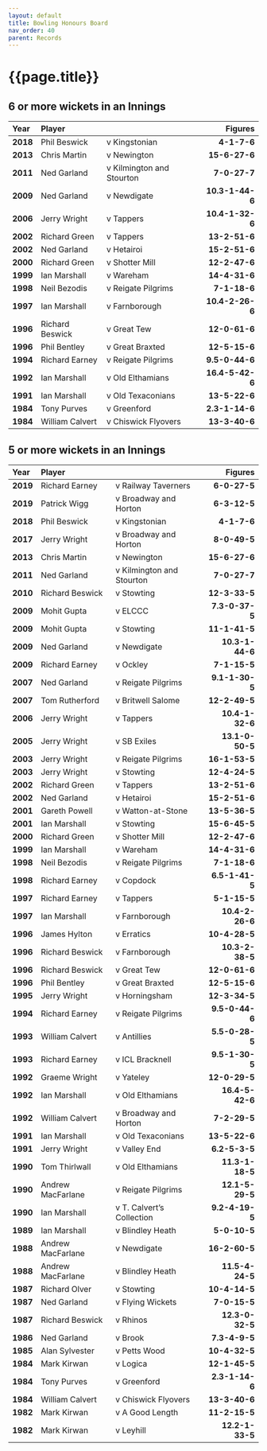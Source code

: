 ```yaml
---
layout: default
title: Bowling Honours Board
nav_order: 40
parent: Records
---
```


# {{page.title}}

## 6 or more wickets in an Innings

| Year | Player |  | Figures |
|:---|:---|:---|---:|
| **2018** | Phil Beswick | v Kingstonian | **4-1-7-6** |
| **2013** | Chris Martin | v Newington | **15-6-27-6** |
| **2011** | Ned Garland | v Kilmington and Stourton | **7-0-27-7** |
| **2009** | Ned Garland | v Newdigate | **10.3-1-44-6** |
| **2006** | Jerry Wright | v Tappers | **10.4-1-32-6** |
| **2002** | Richard Green | v Tappers | **13-2-51-6** |
| **2002** | Ned Garland | v Hetairoi | **15-2-51-6** |
| **2000** | Richard Green | v Shotter Mill | **12-2-47-6** |
| **1999** | Ian Marshall | v Wareham | **14-4-31-6** |
| **1998** | Neil Bezodis | v Reigate Pilgrims | **7-1-18-6** |
| **1997** | Ian Marshall | v Farnborough | **10.4-2-26-6** |
| **1996** | Richard Beswick | v Great Tew | **12-0-61-6** |
| **1996** | Phil Bentley | v Great Braxted | **12-5-15-6** |
| **1994** | Richard Earney | v Reigate Pilgrims | **9.5-0-44-6** |
| **1992** | Ian Marshall | v Old Elthamians | **16.4-5-42-6** |
| **1991** | Ian Marshall | v Old Texaconians | **13-5-22-6** |
| **1984** | Tony Purves | v Greenford | **2.3-1-14-6** |
| **1984** | William Calvert | v Chiswick Flyovers | **13-3-40-6** |

## 5 or more wickets in an Innings

| Year | Player |  | Figures |
|:---|:---|:---|---:|
| **2019** | Richard Earney | v Railway Taverners | **6-0-27-5** |
| **2019** | Patrick Wigg | v Broadway and Horton | **6-3-12-5** |
| **2018** | Phil Beswick | v Kingstonian | **4-1-7-6** |
| **2017** | Jerry Wright | v Broadway and Horton | **8-0-49-5** |
| **2013** | Chris Martin | v Newington | **15-6-27-6** |
| **2011** | Ned Garland | v Kilmington and Stourton | **7-0-27-7** |
| **2010** | Richard Beswick | v Stowting | **12-3-33-5** |
| **2009** | Mohit Gupta | v ELCCC | **7.3-0-37-5** |
| **2009** | Mohit Gupta | v Stowting | **11-1-41-5** |
| **2009** | Ned Garland | v Newdigate | **10.3-1-44-6** |
| **2009** | Richard Earney | v Ockley | **7-1-15-5** |
| **2007** | Ned Garland | v Reigate Pilgrims | **9.1-1-30-5** |
| **2007** | Tom Rutherford | v Britwell Salome | **12-2-49-5** |
| **2006** | Jerry Wright | v Tappers | **10.4-1-32-6** |
| **2005** | Jerry Wright | v SB Exiles | **13.1-0-50-5** |
| **2003** | Jerry Wright | v Reigate Pilgrims | **16-1-53-5** |
| **2003** | Jerry Wright | v Stowting | **12-4-24-5** |
| **2002** | Richard Green | v Tappers | **13-2-51-6** |
| **2002** | Ned Garland | v Hetairoi | **15-2-51-6** |
| **2001** | Gareth Powell | v Watton-at-Stone | **13-5-36-5** |
| **2001** | Ian Marshall | v Stowting | **15-6-45-5** |
| **2000** | Richard Green | v Shotter Mill | **12-2-47-6** |
| **1999** | Ian Marshall | v Wareham | **14-4-31-6** |
| **1998** | Neil Bezodis | v Reigate Pilgrims | **7-1-18-6** |
| **1998** | Richard Earney | v Copdock | **6.5-1-41-5** |
| **1997** | Richard Earney | v Tappers | **5-1-15-5** |
| **1997** | Ian Marshall | v Farnborough | **10.4-2-26-6** |
| **1996** | James Hylton | v Erratics | **10-4-28-5** |
| **1996** | Richard Beswick | v Farnborough | **10.3-2-38-5** |
| **1996** | Richard Beswick | v Great Tew | **12-0-61-6** |
| **1996** | Phil Bentley | v Great Braxted | **12-5-15-6** |
| **1995** | Jerry Wright | v Horningsham | **12-3-34-5** |
| **1994** | Richard Earney | v Reigate Pilgrims | **9.5-0-44-6** |
| **1993** | William Calvert | v Antillies | **5.5-0-28-5** |
| **1993** | Richard Earney | v ICL Bracknell | **9.5-1-30-5** |
| **1992** | Graeme Wright | v Yateley | **12-0-29-5** |
| **1992** | Ian Marshall | v Old Elthamians | **16.4-5-42-6** |
| **1992** | William Calvert | v Broadway and Horton | **7-2-29-5** |
| **1991** | Ian Marshall | v Old Texaconians | **13-5-22-6** |
| **1991** | Jerry Wright | v Valley End | **6.2-5-3-5** |
| **1990** | Tom Thirlwall | v Old Elthamians | **11.3-1-18-5** |
| **1990** | Andrew MacFarlane | v Reigate Pilgrims | **12.1-5-29-5** |
| **1990** | Ian Marshall | v T. Calvert’s Collection | **9.2-4-19-5** |
| **1989** | Ian Marshall | v Blindley Heath | **5-0-10-5** |
| **1988** | Andrew MacFarlane | v Newdigate | **16-2-60-5** |
| **1988** | Andrew MacFarlane | v Blindley Heath | **11.5-4-24-5** |
| **1987** | Richard Olver | v Stowting | **10-4-14-5** |
| **1987** | Ned Garland | v Flying Wickets | **7-0-15-5** |
| **1987** | Richard Beswick | v Rhinos | **12.3-0-32-5** |
| **1986** | Ned Garland | v Brook | **7.3-4-9-5** |
| **1985** | Alan Sylvester | v Petts Wood | **10-4-32-5** |
| **1984** | Mark Kirwan | v Logica | **12-1-45-5** |
| **1984** | Tony Purves | v Greenford | **2.3-1-14-6** |
| **1984** | William Calvert | v Chiswick Flyovers | **13-3-40-6** |
| **1982** | Mark Kirwan | v A Good Length | **11-2-15-5** |
| **1982** | Mark Kirwan | v Leyhill | **12.2-1-33-5** |